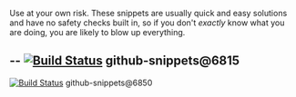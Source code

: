 Use at your own risk. These snippets are usually quick and easy solutions
and have no safety checks built in, so if you don't *exactly* know what
you are doing, you are likely to blow up everything.


--
[![Build Status](https://travis-ci.org/jjYBdx4IL/snippets.png?branch=master)](https://travis-ci.org/jjYBdx4IL/snippets)
github-snippets@6815
--
[![Build Status](https://travis-ci.org/jjYBdx4IL/snippets.png?branch=master)](https://travis-ci.org/jjYBdx4IL/snippets)
github-snippets@6850

